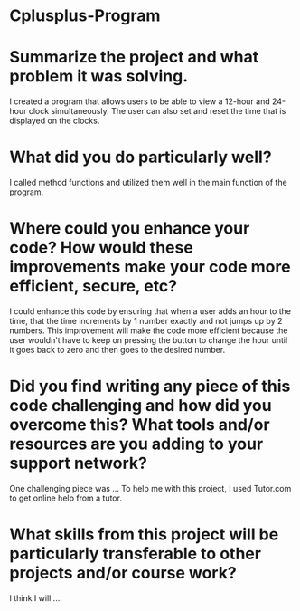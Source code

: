 # Cplusplus-Program 

# Summarize the project and what problem it was solving. 
I created a program that allows users to be able to view a 12-hour and 24-hour clock simultaneously. The user can also set and reset the time that is displayed on the clocks.    

# What did you do particularly well? 
I called method functions and utilized them well in the main function of the program. 

# Where could you enhance your code? How would these improvements make your code more efficient, secure, etc? 
I could enhance this code by ensuring that when a user adds an hour to the time, that the time increments by 1 number exactly and not jumps up by 2 numbers. This improvement will make the code more efficient because the user wouldn't have to keep on pressing the button to change the hour until it goes back to zero and then goes to the desired number.  

# Did you find writing any piece of this code challenging and how did you overcome this? What tools and/or resources are you adding to your support network? 
One challenging piece was ...
To help me with this project, I used Tutor.com to get online help from a tutor.  

# What skills from this project will be particularly transferable to other projects and/or course work? 
I think I will  ....
